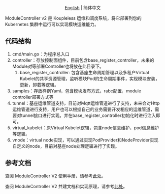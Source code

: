 <div align="center">

[English](./README.md) | 简体中文

</div>

ModuleController v2 是 Koupleless 运维和调度系统，将它部署到您的 Kubernetes 集群中运行可以实现模块运维能力。

## 代码结构

1. cmd/main.go：为程序总入口
2. controller：存放控制面组件，目前包含base_register_controller，未来的Module对等部署Controller也将放在此目录下。
    1. base_register_controller: 包含基座生命周期管理以及多租户Virtual Kubelet的共享资源管理，监听模块Pod的生命周期事件，实现模块安装，更新，卸载等逻辑。
3. samples：存放样例Yaml，包含模块发布方式，rabc配置，module controller部署方式等
4. tunnel：基座运维管道支持，目前对Mqtt运维管道进行了支持，未来会对Http运维管道进行支持，用户也可以根据自己的业务需要开发相应的运维管道，需要对tunnel接口进行实现，并在base_register_controller初始化时进行注入即可。
5. virtual_kubelet：原Virtual Kubelet逻辑，包含node信息维护，pod信息维护等逻辑。
6. vnode：virtual node实现，可以通过实现PodProvider和NodeProvider实现自定义的node，目前对基座node处理逻辑进行了实现。

## 参考文档

查阅 ModuleController V2 使用手册，请参考[此处](https://koupleless.io/docs/tutorials/module-operation-v2/module-online-and-offline/)。

查阅 ModuleController V2 共建文档和实现原理，请参考[此处](https://koupleless.io/docs/contribution-guidelines/module-controller-v2/architecture/)。
